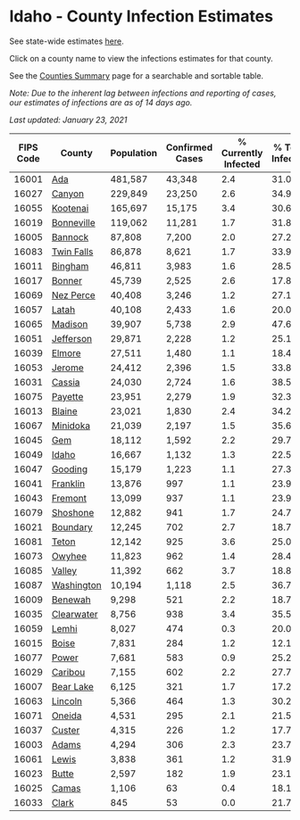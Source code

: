 # Idaho - County Infection Estimates

See state-wide estimates [here](/infections/us-id).

Click on a county name to view the infections estimates for that county.

See the [Counties Summary](/infections/summary-counties) page for a searchable and sortable table.

*Note: Due to the inherent lag between infections and reporting of cases, our estimates of infections are as of 14 days ago.*

*Last updated: January 23, 2021*

|   FIPS Code |                   County |   Population |   Confirmed Cases |   % Currently Infected |   % Total Infected |
|-------------|--------------------------|--------------|-------------------|------------------------|--------------------|
|       16001 |               [Ada](ada) |      481,587 |            43,348 |                    2.4 |               31.0 |
|       16027 |         [Canyon](canyon) |      229,849 |            23,250 |                    2.6 |               34.9 |
|       16055 |     [Kootenai](kootenai) |      165,697 |            15,175 |                    3.4 |               30.6 |
|       16019 | [Bonneville](bonneville) |      119,062 |            11,281 |                    1.7 |               31.8 |
|       16005 |       [Bannock](bannock) |       87,808 |             7,200 |                    2.0 |               27.2 |
|       16083 | [Twin Falls](twin-falls) |       86,878 |             8,621 |                    1.7 |               33.9 |
|       16011 |       [Bingham](bingham) |       46,811 |             3,983 |                    1.6 |               28.5 |
|       16017 |         [Bonner](bonner) |       45,739 |             2,525 |                    2.6 |               17.8 |
|       16069 |   [Nez Perce](nez-perce) |       40,408 |             3,246 |                    1.2 |               27.1 |
|       16057 |           [Latah](latah) |       40,108 |             2,433 |                    1.6 |               20.0 |
|       16065 |       [Madison](madison) |       39,907 |             5,738 |                    2.9 |               47.6 |
|       16051 |   [Jefferson](jefferson) |       29,871 |             2,228 |                    1.2 |               25.1 |
|       16039 |         [Elmore](elmore) |       27,511 |             1,480 |                    1.1 |               18.4 |
|       16053 |         [Jerome](jerome) |       24,412 |             2,396 |                    1.5 |               33.8 |
|       16031 |         [Cassia](cassia) |       24,030 |             2,724 |                    1.6 |               38.5 |
|       16075 |       [Payette](payette) |       23,951 |             2,279 |                    1.9 |               32.3 |
|       16013 |         [Blaine](blaine) |       23,021 |             1,830 |                    2.4 |               34.2 |
|       16067 |     [Minidoka](minidoka) |       21,039 |             2,197 |                    1.5 |               35.6 |
|       16045 |               [Gem](gem) |       18,112 |             1,592 |                    2.2 |               29.7 |
|       16049 |           [Idaho](idaho) |       16,667 |             1,132 |                    1.3 |               22.5 |
|       16047 |       [Gooding](gooding) |       15,179 |             1,223 |                    1.1 |               27.3 |
|       16041 |     [Franklin](franklin) |       13,876 |               997 |                    1.1 |               23.9 |
|       16043 |       [Fremont](fremont) |       13,099 |               937 |                    1.1 |               23.9 |
|       16079 |     [Shoshone](shoshone) |       12,882 |               941 |                    1.7 |               24.7 |
|       16021 |     [Boundary](boundary) |       12,245 |               702 |                    2.7 |               18.7 |
|       16081 |           [Teton](teton) |       12,142 |               925 |                    3.6 |               25.0 |
|       16073 |         [Owyhee](owyhee) |       11,823 |               962 |                    1.4 |               28.4 |
|       16085 |         [Valley](valley) |       11,392 |               662 |                    3.7 |               18.8 |
|       16087 | [Washington](washington) |       10,194 |             1,118 |                    2.5 |               36.7 |
|       16009 |       [Benewah](benewah) |        9,298 |               521 |                    2.2 |               18.7 |
|       16035 | [Clearwater](clearwater) |        8,756 |               938 |                    3.4 |               35.5 |
|       16059 |           [Lemhi](lemhi) |        8,027 |               474 |                    0.3 |               20.0 |
|       16015 |           [Boise](boise) |        7,831 |               284 |                    1.2 |               12.1 |
|       16077 |           [Power](power) |        7,681 |               583 |                    0.9 |               25.2 |
|       16029 |       [Caribou](caribou) |        7,155 |               602 |                    2.2 |               27.7 |
|       16007 |   [Bear Lake](bear-lake) |        6,125 |               321 |                    1.7 |               17.2 |
|       16063 |       [Lincoln](lincoln) |        5,366 |               464 |                    1.3 |               30.2 |
|       16071 |         [Oneida](oneida) |        4,531 |               295 |                    2.1 |               21.5 |
|       16037 |         [Custer](custer) |        4,315 |               226 |                    1.2 |               17.7 |
|       16003 |           [Adams](adams) |        4,294 |               306 |                    2.3 |               23.7 |
|       16061 |           [Lewis](lewis) |        3,838 |               361 |                    1.2 |               31.9 |
|       16023 |           [Butte](butte) |        2,597 |               182 |                    1.9 |               23.1 |
|       16025 |           [Camas](camas) |        1,106 |                63 |                    0.4 |               18.1 |
|       16033 |           [Clark](clark) |          845 |                53 |                    0.0 |               21.7 |